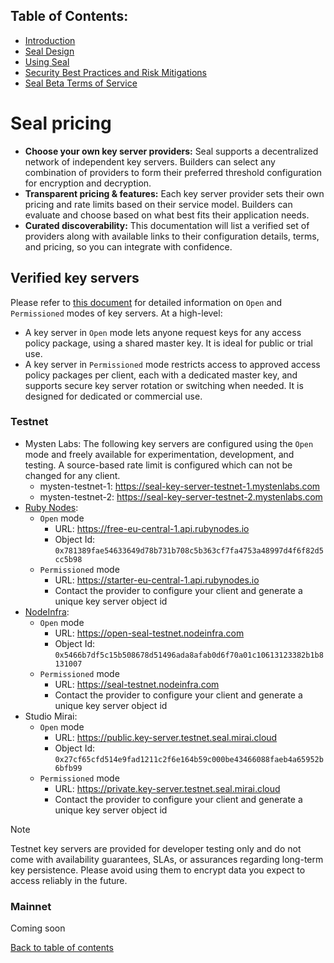 ## Table of Contents:

- [Introduction](README.md)
- [Seal Design](Design.md)
- [Using Seal](UsingSeal.md)
- [Security Best Practices and Risk Mitigations](SecurityBestPractices.md)
- [Seal Beta Terms of Service](TermsOfService.md)

# Seal pricing

- **Choose your own key server providers:** Seal supports a decentralized network of independent key servers. Builders can select any combination of providers to form their preferred threshold configuration for encryption and decryption.
- **Transparent pricing & features:** Each key server provider sets their own pricing and rate limits based on their service model. Builders can evaluate and choose based on what best fits their application needs.
- **Curated discoverability:** This documentation will list a verified set of providers along with available links to their configuration details, terms, and pricing, so you can integrate with confidence.

## Verified key servers

Please refer to [this document](UsingSeal.md#for-key-server-operators) for detailed information on `Open` and `Permissioned` modes of key servers. At a high-level:

- A key server in `Open` mode lets anyone request keys for any access policy package, using a shared master key. It is ideal for public or trial use. 
- A key server in `Permissioned` mode restricts access to approved access policy packages per client, each with a dedicated master key, and supports secure key server rotation or switching when needed. It is designed for dedicated or commercial use.

### Testnet

- Mysten Labs: The following key servers are configured using the `Open` mode and freely available for experimentation, development, and testing. A source-based rate limit is configured which can not be changed for any client.
    - mysten-testnet-1: https://seal-key-server-testnet-1.mystenlabs.com
    - mysten-testnet-2: https://seal-key-server-testnet-2.mystenlabs.com
- [Ruby Nodes](https://seal.rubynodes.io):
    - `Open` mode
        - URL: https://free-eu-central-1.api.rubynodes.io 
        - Object Id: `0x781389fae54633649d78b731b708c5b363cf7fa4753a48997d4f6f82d5cc5b98`
    - `Permissioned` mode
        - URL: https://starter-eu-central-1.api.rubynodes.io
        - Contact the provider to configure your client and generate a unique key server object id
- [NodeInfra](https://nodeinfra.com/):
    - `Open` mode
        - URL: https://open-seal-testnet.nodeinfra.com
        - Object Id: `0x5466b7df5c15b508678d51496ada8afab0d6f70a01c10613123382b1b8131007`
    - `Permissioned` mode
        - URL: https://seal-testnet.nodeinfra.com
        - Contact the provider to configure your client and generate a unique key server object id
- Studio Mirai:
    - `Open` mode
        - URL: https://public.key-server.testnet.seal.mirai.cloud
        - Object Id: `0x27cf65cfd514e9fad1211c2f6e164b59c000be43466088faeb4a65952b6bfb99`
    - `Permissioned` mode
        - URL: https://private.key-server.testnet.seal.mirai.cloud
        - Contact the provider to configure your client and generate a unique key server object id

> [!NOTE]
> Testnet key servers are provided for developer testing only and do not come with availability guarantees, SLAs, or assurances regarding long-term key persistence. Please avoid using them to encrypt data you expect to access reliably in the future.

### Mainnet

Coming soon

[Back to table of contents](#table-of-contents)